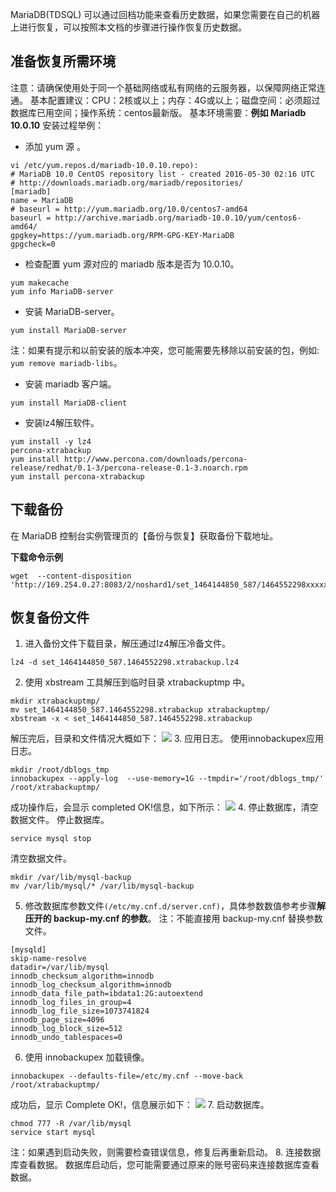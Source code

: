 MariaDB(TDSQL) 可以通过回档功能来查看历史数据，如果您需要在自己的机器上进行恢复，可以按照本文档的步骤进行操作恢复历史数据。

## 准备恢复所需环境
注意：请确保使用处于同一个基础网络或私有网络的云服务器，以保障网络正常连通。
基本配置建议：CPU：2核或以上；内存：4G或以上；磁盘空间：必须超过数据库已用空间；操作系统：centos最新版。
基本环境需要：**例如 Mariadb 10.0.10**
安装过程举例：

- 添加 yum 源 。
```
vi /etc/yum.repos.d/mariadb-10.0.10.repo):
# MariaDB 10.0 CentOS repository list - created 2016-05-30 02:16 UTC
# http://downloads.mariadb.org/mariadb/repositories/
[mariadb]
name = MariaDB
# baseurl = http://yum.mariadb.org/10.0/centos7-amd64
baseurl = http://archive.mariadb.org/mariadb-10.0.10/yum/centos6-amd64/
gpgkey=https://yum.mariadb.org/RPM-GPG-KEY-MariaDB
gpgcheck=0
```
- 检查配置 yum 源对应的 mariadb 版本是否为 10.0.10。
```
yum makecache
yum info MariaDB-server
```
- 安装 MariaDB-server。
```
yum install MariaDB-server
```
注：如果有提示和以前安装的版本冲突，您可能需要先移除以前安装的包，例如: `yum remove mariadb-libs`。

- 安装 mariadb 客户端。
```
yum install MariaDB-client
```
- 安装lz4解压软件。
```
yum install -y lz4
percona-xtrabackup
yum install http://www.percona.com/downloads/percona-release/redhat/0.1-3/percona-release-0.1-3.noarch.rpm
yum install percona-xtrabackup
```


## 下载备份
在 MariaDB 控制台实例管理页的【备份与恢复】获取备份下载地址。

**下载命令示例**
```
wget  --content-disposition 'http://169.254.0.27:8083/2/noshard1/set_1464144850_587/1464552298xxxxxxxx'
```

## 恢复备份文件
1. 进入备份文件下载目录，解压通过lz4解压冷备文件。
```
lz4 -d set_1464144850_587.1464552298.xtrabackup.lz4
```
2. 使用 xbstream 工具解压到临时目录 xtrabackuptmp 中。
```
mkdir xtrabackuptmp/
mv set_1464144850_587.1464552298.xtrabackup xtrabackuptmp/
xbstream -x < set_1464144850_587.1464552298.xtrabackup
```
解压完后，目录和文件情况大概如下：
![](https://main.qcloudimg.com/raw/7c6993afe9f3cdd4f3c5d99f3010d485.png)
3. 应用日志。
使用innobackupex应用日志。
```
mkdir /root/dblogs_tmp
innobackupex --apply-log  --use-memory=1G --tmpdir='/root/dblogs_tmp/' /root/xtrabackuptmp/
```
成功操作后，会显示 completed OK!信息，如下所示：
![](https://main.qcloudimg.com/raw/b47a22d13ef648873633bdb040b52a0e.png)
4. 停止数据库，清空数据文件。
停止数据库。
```
service mysql stop
```
清空数据文件。
```
mkdir /var/lib/mysql-backup
mv /var/lib/mysql/* /var/lib/mysql-backup
```
5. 修改数据库参数文件`(/etc/my.cnf.d/server.cnf)`，具体参数数值参考步骤**解压开的 backup-my.cnf 的参数**。
注：不能直接用 backup-my.cnf 替换参数文件。
```
[mysqld]
skip-name-resolve
datadir=/var/lib/mysql
innodb_checksum_algorithm=innodb
innodb_log_checksum_algorithm=innodb
innodb_data_file_path=ibdata1:2G:autoextend
innodb_log_files_in_group=4
innodb_log_file_size=1073741824
innodb_page_size=4096
innodb_log_block_size=512
innodb_undo_tablespaces=0
```
6. 使用 innobackupex 加载镜像。
```
innobackupex --defaults-file=/etc/my.cnf --move-back /root/xtrabackuptmp/
```
成功后，显示 Complete OK!，信息展示如下：
 ![](https://main.qcloudimg.com/raw/9c7b0fd4ed561faa44180b36d6715f62.png)
7. 启动数据库。
```
chmod 777 -R /var/lib/mysql
service start mysql
```
注：如果遇到启动失败，则需要检查错误信息，修复后再重新启动。
8. 连接数据库查看数据。
数据库启动后，您可能需要通过原来的账号密码来连接数据库查看数据。
